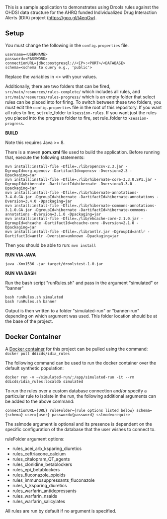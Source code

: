 This is a sample application to demonstrates using Drools rules
against the OHDSI data structure for the AHRQ funded Individualized
Drug Interaction Alerts (IDIA) project (https://goo.gl/t4eqGw). 

## Setup

You must change the following in the `config.properties` file.

```
username=<USERNAME>
password=<PASSWORD>
connectionURL=jdbc:postgresql://<IP>:<PORT>/<DATABASE>
schema=<schema to query e.g., 'public'>
```

Replace the variables in <> with your values.

Additionally, there are two folders that can be fired, `src/main/resources/rules-complete/` which includes all rules, and `src/main/resources/rules-progress/` which is an empty folder that select rules can be placed into for firing.
To switch between these two folders, you must edit the `config.properties` file in the root of this repository. If you want all rules to fire, set rule_folder to `ksession-rules`. If you want just the rules you placed into the progress folder to fire, set rule_folder to `ksession-progress`.

__BUILD__

Note this requires Java >= 8.

There is a maven __pom.xml__ file used to build the application. Before running that, execute the following statements:

```
mvn install:install-file -Dfile=./lib/opencsv-2.3.jar -DgroupId=org.opencsv -DartifactId=opencsv -Dversion=2.3 -Dpackaging=jar
mvn install:install-file -Dfile=./lib/hibernate-core-3.3.0.SP1.jar -DgroupId=hibernate -DartifactId=hibernate -Dversion=3.3.0 -Dpackaging=jar
mvn install:install-file -Dfile=./lib/hibernate-annotations-3.4.0.GA.jar -DgroupId=hibernate -DartifactId=hibernate-annotations -Dversion=3.4.0 -Dpackaging=jar
mvn install:install-file -Dfile=./lib/hibernate-commons-annotations-3.1.0.GA.jar -DgroupId=hibernate -DartifactId=hibernate-commons-annotations -Dversion=3.1.0 -Dpackaging=jar
mvn install:install-file -Dfile=./lib/ehcache-core-2.1.0.jar -DgroupId=ehcache -DartifactId=ehcache-core -Dversion=2.1.0 -Dpackaging=jar
mvn install:install-file -Dfile=./lib/antlr.jar -DgroupId=antlr -DartifactId=antlr -Dversion=unknown -Dpackaging=jar
```

Then you should be able to run:
```mvn install```

__RUN VIA JAVA__

```java -Xmx1536 -jar target/droolstest-1.0.jar```

__RUN VIA BASH__

Run the bash script "runRules.sh" and pass in the argument "simulated" or "banner"

```
bash runRules.sh simulated
bash runRules.sh banner
```

Output is then written to a folder "simulated-run" or "banner-run" depending on which argument was used. This folder location should be at the base of the project.

## Docker Container

A [Docker container](https://hub.docker.com/r/ddicds/idia_rules) for this project can be pulled using the command:
```docker pull ddicds/idia_rules``` 

The following command can be used to run the docker container over the default synthetic population:

```docker run -v ~/simulated-run/:/app/simulated-run -it --rm ddicds/idia_rules:localdb simulated```

To run the rules over a custom database connection and/or specify a particular rule  to isolate in the run, the following additional arguments can be added to the above command:

```connectionURL={URL} ruleFolder={rule options listed below} schema={schema} user={user} password={password} sslmode=require ```

The sslmode argument is optional and its presence is dependent on the specific configuration of the database that the user wishes to connect to. 

ruleFolder argument options:
* rules_acei_arb_ksparing_diuretics
* rules_ceftriaxone_calcium
* rules_citalopram_QT_agents
* rules_clonidine_betablockers
* rules_epi_betablockers
* rules_fluconazole_opioids
* rules_immunosuppressants_fluconazole
* rules_k_ksparing_diuretics
* rules_warfarin_antidepressants
* rules_warfarin_nsaids
* rules_warfarin_salicylates

All rules are run by default if no argument is specified.
